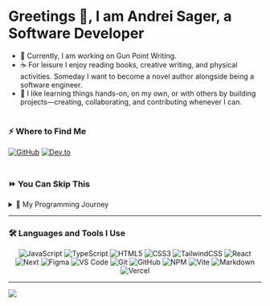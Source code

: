 # Greetings 👋, I am Andrei Sager, a Software Developer 

<!--
- 🔮 Currently, I am working on my passion project, which I call **Lored**.
- 📚 I am currently learning about how to make multi-platform apps using **Tauri** starting with desktop.
-->
- 🔮 Currently, I am working on Gun Point Writing.
- ☕ For leisure I enjoy reading books, creative writing, and physical activities. Someday I want to become a novel author alongside being a software engineer.
- 💞️ I like learning things hands-on, on my own, or with others by building projects—creating, collaborating, and contributing whenever I can.

#

### ⚡️ Where to Find Me

<a target="_blank" href="https://github.com/AndreiSager" style="display: inline-block;"><img src="https://img.shields.io/badge/github-%2324292e.svg?&style=for-the-badge&logo=github&logoColor=white" alt="GitHub" style="margin-bottom: 5px;" /></a>
<a target="_blank" href="mailto:andreisager@proton.me" style="display: inline-block;"><img src="https://img.shields.io/badge/ProtonMail-8B89CC?style=for-the-badge&logo=protonmail&logoColor=white" alt="Dev.to" /></a>

<!-- For the future
<a target="_blank" href="https://dev.to/andreisager" style="display: inline-block;"><img src="https://img.shields.io/badge/dev.to-0A0A0A?style=for-the-badge&logo=dev.to&logoColor=white" alt="Dev.to" /></a>
![LinkedIn](https://img.shields.io/badge/linkedin-%230077B5.svg?style=for-the-badge&logo=linkedin&logoColor=white) 
![Upwork](https://img.shields.io/badge/UpWork-6FDA44?style=for-the-badge&logo=Upwork&logoColor=white)
-->

#

### ⏩ You Can Skip This

<!-- For the future
<details>
  <summary>👑 What Is Lored?</summary>
  <br/>
  Lored is a multi-platform app designed for writers to organize, plot, and write whatever they want. It’s a project I’ve dreamed of building for a long time—a place where my skills in programming and creative writing come together. The idea for Lored was born out of my own frustrations with existing writing apps. As I worked on my novel, I kept finding limitations and inefficiencies in the tools I was using. I wanted something that could cater to both the technical and creative sides of writing, and that’s exactly what Lored is set out to do.
  <br/>
  <br/>
</details>
-->

<details><summary>🚀 My Programming Journey</summary>
<br/>
I started my programming journey as a financial management (FM) college student, learning the ropes of money and finance. However, one year in, I realized this path wasn’t for me. Financial management felt unfulfilling, and I found myself questioning my purpose.

Amid that uncertainty, I remembered my lifelong fascination with computers. Inspired by this childhood interest, I decided to shift courses to information technology (IT) to explore something new. What started as testing the waters quickly turned into a passion, leading me to shift once more—this time into computer science (CS).

Many people say a CS degree isn’t necessary to become a software engineer, and I wholeheartedly agree. Yet, for me, those four years were transformative. Along the way, I not only deepened my understanding of programming but also discovered something about myself: that programming, like many meaningful pursuits, requires time, effort, consistency, and above all, persistence. Every roadblock I encountered helped me grow.

During this journey, I found myself drawn to another passion—writing. I started exploring storytelling and even entertained the idea of becoming a novelist. While balancing this newfound interest with my computer science studies was challenging, I don’t regret it. Writing allowed me to immerse myself in the stories others had created and inspired me to craft my own.

This crossroads of programming and writing led me to a unique solution: combining the two passions. I started creating writing software and writing tools as side projects, allowing me to enjoy both worlds simultaneously.

Now, my ultimate goal is clear: to create the best writing software possible, no matter the effort it takes. Although AI tools like ChatGPT have become increasingly common and impressive, I’ll continue to write because I genuinely enjoy the process and the creativity it brings.
<br/>
</details>

<!-- My writing has been replaced by A.I.
  Lored is a multi-platform app that writers can use to organize, plot, and write whatever they want. Lored is something I have been wanting to build for a long time. I wanted to combine my skills in programming and creative writing into a single project while addressing my frustrations with the existing apps that I have been using to write my novel. 
-->

<!-- My writing has been replaced by A.I.
I started my programming journey as a financial management (FM) college student learning the ropes about money. One year in, I soon came to regret my decision and had the realization this wasn't what I wanted. Financial management was not for me. 

Amid my despair, lost, without a purpose to live, I suddenly remembered that ever since I was a child I had always been interested in computers. With that in mind, I shifted courses into information technology (IT), just to test the waters, but I eventually became more interested in software and shifted my course again into computer science (CS).

Many people say that a CS degree is not necessary to become a software engineer, and I wholeheartedly agree, but graduating from this four-year-long path allowed me to discover many different things about myself and programming that I didn't know. Programming made me understand that things take time, effort, consistency, and most importantly, persistence as I frequently ran into roadblocks. I became interested in not only writing code but also in writing stories. Honestly, pursuing to become a novel author in the middle of a CS degree was a bad choice, but I don't regret it as I enjoyed reading the stories made by others and writing my very own.

Wanting to become a novel writer in the middle of studying for my computer science degree led me to a dilemma on which to pursue. Since programming and writing are pretty much similar, I quickly found a way to enjoy both at the same time by making writing software and writing tools as my side projects. 

Now, my goal is to create the best writing software whatever it takes. Although A.I. is cool I still enjoy writing on my own.
-->

---

### 🛠️ Languages and Tools I Use <!-- Reusable Template  ![]()  -->

<div align="center">
  
![JavaScript](https://img.shields.io/badge/javascript-%23323330.svg?style=for-the-badge&logo=javascript&logoColor=%23F7DF1E) <!-- 🤟 Programming Languages  --> 
![TypeScript](https://img.shields.io/badge/typescript-%23007ACC.svg?style=for-the-badge&logo=typescript&logoColor=white)
![HTML5](https://img.shields.io/badge/html5-%23E34F26.svg?style=for-the-badge&logo=html5&logoColor=white) <!-- 🌐 Frontend & Design -->
![CSS3](https://img.shields.io/badge/css3-%231572B6.svg?style=for-the-badge&logo=css3&logoColor=white)
![TailwindCSS](https://img.shields.io/badge/tailwindcss-%2338B2AC.svg?style=for-the-badge&logo=tailwind-css&logoColor=white)
![React](https://img.shields.io/badge/React-20232A?style=for-the-badge&logo=react&logoColor=61DAFB)
![Next](https://img.shields.io/badge/Next.js-000?logo=nextdotjs&logoColor=fff&style=for-the-badge)
![Figma](https://img.shields.io/badge/figma-%23F24E1E.svg?style=for-the-badge&logo=figma&logoColor=white)
![VS Code](https://img.shields.io/badge/Visual_Studio_Code-0078D4?style=for-the-badge&logo=visual%20studio%20code&logoColor=white) <!-- ⚙️ IDE, Version Control, and Console -->
![Git](https://img.shields.io/badge/git-%23F05033.svg?style=for-the-badge&logo=git&logoColor=white)
![GitHub](https://img.shields.io/badge/github-%23121011.svg?style=for-the-badge&logo=github&logoColor=white)
![NPM](https://img.shields.io/badge/NPM-%23CB3837.svg?style=for-the-badge&logo=npm&logoColor=white)
![Vite](https://img.shields.io/badge/vite-%23646CFF.svg?style=for-the-badge&logo=vite&logoColor=white)
![Markdown](https://img.shields.io/badge/markdown-%23000000.svg?style=for-the-badge&logo=markdown&logoColor=white) <!-- 📝 Documentation -->
![Vercel](https://img.shields.io/badge/Vercel-000000?style=for-the-badge&logo=vercel&logoColor=white) <!-- ☁️ Deployment: -->

</div>

---

![](https://komarev.com/ghpvc/?username=AndreiSager&color=red)
